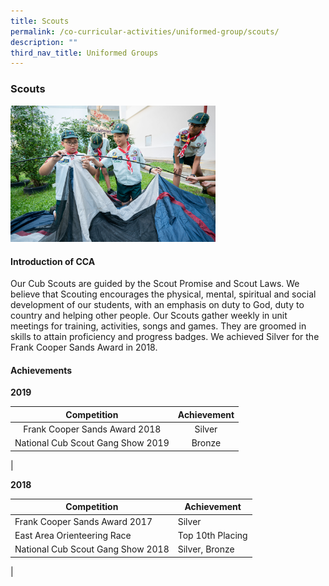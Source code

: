 ```yaml
---
title: Scouts
permalink: /co-curricular-activities/uniformed-group/scouts/
description: ""
third_nav_title: Uniformed Groups
---
```

### **Scouts**
<img src="/images/ug2.jpg" style="width:65%">

#### **Introduction of CCA**
Our Cub Scouts are guided by the Scout Promise and Scout Laws. We believe that Scouting encourages the physical, mental, spiritual and social development of our students, with an emphasis on duty to God, duty to country and helping other people. Our Scouts gather weekly in unit meetings for training, activities, songs and games. They are groomed in skills to attain proficiency and progress badges. We achieved Silver for the Frank Cooper Sands Award in 2018.

#### **Achievements**
**2019**

| Competition | Achievement |
|:---:|:---:|
| Frank Cooper Sands Award 2018 | Silver |
| National Cub Scout Gang Show 2019 | Bronze |
|

**2018**

| Competition | Achievement |
|---|---|
| Frank Cooper Sands Award 2017 | Silver |
| East Area Orienteering Race | Top 10th Placing |
| National Cub Scout Gang Show 2018 | Silver, Bronze |
|